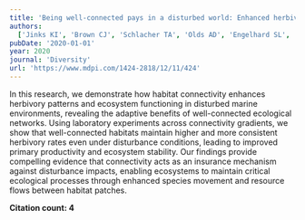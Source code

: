 ```yaml
---
title: 'Being well-connected pays in a disturbed world: Enhanced herbivory in better-linked habitats'
authors:
  ['Jinks KI', 'Brown CJ', 'Schlacher TA', 'Olds AD', 'Engelhard SL', 'Pearson RM', 'Connolly RM']
pubDate: '2020-01-01'
year: 2020
journal: 'Diversity'
url: 'https://www.mdpi.com/1424-2818/12/11/424'
---
```


In this research, we demonstrate how habitat connectivity enhances herbivory patterns and ecosystem functioning in disturbed marine environments, revealing the adaptive benefits of well-connected ecological networks. Using laboratory experiments across connectivity gradients, we show that well-connected habitats maintain higher and more consistent herbivory rates even under disturbance conditions, leading to improved primary productivity and ecosystem stability. Our findings provide compelling evidence that connectivity acts as an insurance mechanism against disturbance impacts, enabling ecosystems to maintain critical ecological processes through enhanced species movement and resource flows between habitat patches.

**Citation count: 4**
